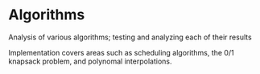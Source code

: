 # Algorithms

Analysis of various algorithms; testing and analyzing each of their results

Implementation covers areas such as scheduling algorithms, the 0/1 knapsack problem, and polynomal interpolations.
